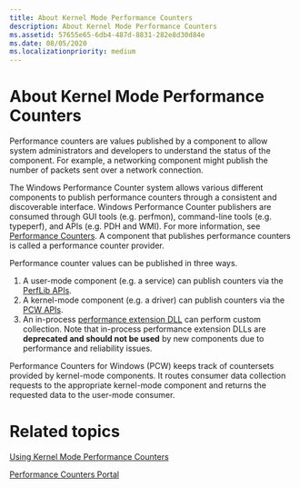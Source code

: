 ```yaml
---
title: About Kernel Mode Performance Counters
description: About Kernel Mode Performance Counters
ms.assetid: 57655e65-6db4-487d-8831-282e8d30d84e
ms.date: 08/05/2020
ms.localizationpriority: medium
---
```


# About Kernel Mode Performance Counters

Performance counters are values published by a component to allow system administrators and developers to understand the status of the component. For example, a networking component might publish the number of packets sent over a network connection.

The Windows Performance Counter system allows various different components to publish performance counters through a consistent and discoverable interface. Windows Performance Counter publishers are consumed through GUI tools (e.g. perfmon), command-line tools (e.g. typeperf), and APIs (e.g. PDH and WMI). For more information, see [Performance Counters](https://docs.microsoft.com/windows/win32/perfctrs/performance-counters-portal). A component that publishes performance counters is called a performance counter provider.

Performance counter values can be published in three ways.

1. A user-mode component (e.g. a service) can publish counters via the [PerfLib APIs](https://docs.microsoft.com/windows/win32/perfctrs/providing-counter-data-using-version-2-0).
2. A kernel-mode component (e.g. a driver) can publish counters via the [PCW APIs](using-kernel-mode-performance-counters.md).
3. An in-process [performance extension DLL](https://docs.microsoft.com/windows/win32/perfctrs/providing-counter-data-using-a-performance-dll) can perform custom collection. Note that in-process performance extension DLLs are **deprecated and should not be used** by new components due to performance and reliability issues.

Performance Counters for Windows (PCW) keeps track of countersets provided by kernel-mode components. It routes consumer data collection requests to the appropriate kernel-mode component and returns the requested data to the user-mode consumer.

# Related topics

[Using Kernel Mode Performance Counters](using-kernel-mode-performance-counters.md)

[Performance Counters Portal](https://docs.microsoft.com/windows/win32/perfctrs/performance-counters-portal)
